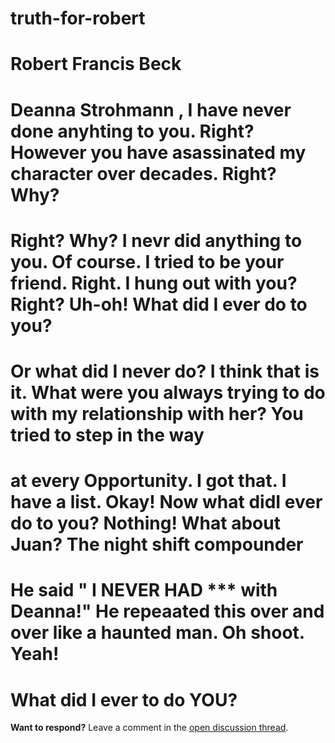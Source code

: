 # truth-for-robert
# Robert Francis Beck
#   Deanna Strohmann , I have never done anyhting to you. Right? However you have asassinated my character over decades. Right? Why?
# Right? Why? I nevr did anything to you. Of course. I tried to be your friend. Right. I hung out with you? Right? Uh-oh! What did  I ever do to you?
# Or what did I never do? I think that is it. What were you always trying to do with my relationship with her? You tried to step in the way 
# at every Opportunity. I got that. I have a list. Okay! Now what didI ever do to you? Nothing! What about Juan? The night shift compounder
# He said " I NEVER HAD *** with Deanna!" He repeaated this over and over like a haunted man. Oh shoot. Yeah! 
# What did I ever to do YOU?
**Want to respond?** Leave a comment in the [open discussion thread](https://github.com/Ottemann/truth-for-robert/issues/1).
